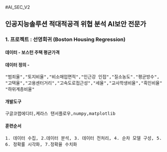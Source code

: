 #AI_SEC_V2
## 인공지능솔루션 적대적공격 위협 분석 AI보안 전문가
### 1. 프로젝트 : 선영회귀  (Boston Housing Regression)
####    데이터 - 보스턴 주택 평균가격  
####    데이터 정의 - 
<pre>
"범죄율","토지비율","비소매업면적","인근강 인접","질소농도"."평균방수",
"고택율","고용센터거리","고속도로접근성","세율","교사학생비율","흑인비율",        
"하위계층비율"
</pre>


####   개발도구
<pre>
구글코랩에디터,케라스 탠서플로우,numpy,matplotlib
</pre>


#### 훈련순서
<pre>
1. 데이터 수집, 2.데이터 분석, 3. 데이터 전처리, 4. 순차 모델 구성, 5. 훈련결과시각화,
6. 정확률 시각화, 7.정확율 수치화
</pre>
